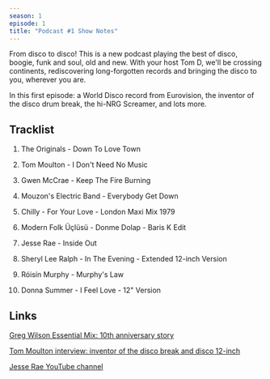 ```yaml
---
season: 1
episode: 1
title: "Podcast #1 Show Notes"
---
```


From disco to disco! This is a new podcast playing the best of disco, boogie, funk and soul, old and new. With your host Tom D, we'll be crossing continents, rediscovering long-forgotten records and bringing the disco to you, wherever you are.

In this first episode: a World Disco record from Eurovision, the inventor of the disco drum break, the hi-NRG Screamer, and lots more.

## Tracklist

1.  The Originals - Down To Love Town

2.  Tom Moulton - I Don't Need No Music

3.  Gwen McCrae - Keep The Fire Burning

4.  Mouzon's Electric Band - Everybody Get Down

5.  Chilly - For Your Love - London Maxi Mix 1979

6.  Modern Folk Üçlüsü - Donme Dolap - Baris K Edit

7.  Jesse Rae - Inside Out

8.  Sheryl Lee Ralph - In The Evening - Extended 12-inch Version

9.  Róisín Murphy - Murphy's Law

10.  Donna Summer - I Feel Love - 12" Version

## Links

[Greg Wilson Essential Mix: 10th anniversary story][greg]

[Tom Moulton interview: inventor of the disco break and disco 12-inch][moulton]

[Jesse Rae YouTube channel][jesserae]

[greg]: https://blog.gregwilson.co.uk/2019/01/essential-mix-10th-anniversary/
[jesserae]: https://www.youtube.com/user/JesseRae1
[moulton]: http://www.disco-disco.com/tributes/tom.shtml
